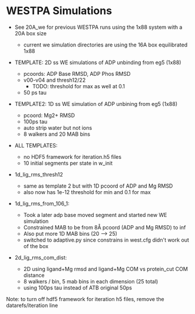 # WESTPA Simulations
* See 20A_we for previous WESTPA runs using the 1x88 system with a 20A box size
    * current we simulation directories are using the 16A box equilibrated 1x88

* TEMPLATE: 2D ss WE simulations of ADP unbinding from eg5 (1x88)
    * pcoords: ADP Base RMSD, ADP Phos RMSD
    * v00-v04 and thresh12/22
        * TODO: threshold for max as well at 0.1
    * 50 ps tau
* TEMPLATE2: 1D ss WE simulation of ADP unbining from eg5 (1x88)
    * pcoord: Mg2+ RMSD
    * 100ps tau
    * auto strip water but not ions
    * 8 walkers and 20 MAB bins
* ALL TEMPLATES:
    * no HDF5 framework for iteration.h5 files
    * 10 initial segments per state in w_init

* 1d_lig_rms_thresh12
    * same as template 2 but with 1D pcoord of ADP and Mg RMSD
    * also now has 1e-12 threshold for min and 0.1 for max

* 1d_lig_rms_from_106_1:
    * Took a later adp base moved segment and started new WE simulation
    * Constrained MAB to be from 8Å pcoord (ADP and Mg RMSD) to inf
    * Also put more 1D MAB bins (20 --> 25)
    * switched to adaptive.py since constrains in west.cfg didn't work out of the box

* 2d_lig_rms_com_dist:
    * 2D using ligand+Mg rmsd and ligand+Mg COM vs protein_cut COM distance
    * 8 walkers / bin, 5 mab bins in each dimension (25 total)
    * using 100ps tau instead of ATB original 50ps

Note: to turn off hdf5 framework for iteration h5 files, remove the datarefs/iteration line
